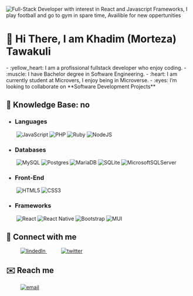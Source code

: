 
![Full-Stack Developer with interest in React and Javascript Frameworks, I play football and go to gym in spare time, Availible for new oppertunities](https://user-images.githubusercontent.com/57441621/225252472-9bf0977f-ca52-4463-9529-839953289fd5.png)
<h1>👋 Hi There, I am Khadim (Morteza) Tawakuli</h1>
- :yellow_heart: I am a profissional fullstack developer who enjoy coding.
- :muscle: I have Bachelor degree in Software Engineering.
- :heart: I am currently student at Microvers, I enjoy being in Microverse.
- :eyes: I’m looking to collaborate on **Software Development Projects**




## 👀 Knowledge Base: no

- ### Languages
&ensp;&ensp;&ensp;&ensp;![JavaScript](https://img.shields.io/badge/javascript-%23323330.svg?style=for-the-badge&logo=javascript&logoColor=%23F7DF1E)  ![PHP](https://img.shields.io/badge/php-%23777BB4.svg?style=for-the-badge&logo=php&logoColor=white) ![Ruby](https://img.shields.io/badge/ruby-%23CC342D.svg?style=for-the-badge&logo=ruby&logoColor=white) ![NodeJS](https://img.shields.io/badge/node.js-6DA55F?style=for-the-badge&logo=node.js&logoColor=white)
- ### Databases
&ensp;&ensp;&ensp;&ensp;![MySQL](https://img.shields.io/badge/mysql-%2300f.svg?style=for-the-badge&logo=mysql&logoColor=white) ![Postgres](https://img.shields.io/badge/postgres-%23316192.svg?style=for-the-badge&logo=postgresql&logoColor=white)  ![MariaDB](https://img.shields.io/badge/MariaDB-003545?style=for-the-badge&logo=mariadb&logoColor=white)  ![SQLite](https://img.shields.io/badge/sqlite-%2307405e.svg?style=for-the-badge&logo=sqlite&logoColor=white) ![MicrosoftSQLServer](https://img.shields.io/badge/Microsoft%20SQL%20Sever-CC2927?style=for-the-badge&logo=microsoft%20sql%20server&logoColor=white)
- ### Front-End
&ensp;&ensp;&ensp;&ensp;![HTML5](https://img.shields.io/badge/html5-%23E34F26.svg?style=for-the-badge&logo=html5&logoColor=white)  ![CSS3](https://img.shields.io/badge/css3-%231572B6.svg?style=for-the-badge&logo=css3&logoColor=white)
- ### Frameworks
&ensp;&ensp;&ensp;&ensp;![React](https://img.shields.io/badge/react-%2320232a.svg?style=for-the-badge&logo=react&logoColor=%2361DAFB)   ![React Native](https://img.shields.io/badge/react_native-%2320232a.svg?style=for-the-badge&logo=react&logoColor=%2361DAFB) ![Bootstrap](https://img.shields.io/badge/bootstrap-%23563D7C.svg?style=for-the-badge&logo=bootstrap&logoColor=white) ![MUI](https://img.shields.io/badge/MUI-%230081CB.svg?style=for-the-badge&logo=material-ui&logoColor=white)


## 🤝 Connect with me
<div>
  <div>
    &ensp;&ensp;&ensp;&ensp;&ensp; <a  href="https://www.linkedin.com/in/morteza-tawakuli-904818170" target="_blank">
      <img src="https://img.shields.io/badge/Linked%20In-0A66C2.svg?style=for-the-badge&logo=linkedin&logoColor=white" alt="lindedIn"/>
    </a>
    &ensp;&ensp;&ensp;&ensp;&ensp; <a href="https://twitter.com/KhadimTawakuli" target="_blank">
     <img src="https://img.shields.io/badge/Twitter-1DA1F2.svg?style=for-the-badge&logo=twitter&logoColor=white" alt="twitter"/>
    </a>
  </div>
</div>

## ✉️ Reach me

<p>
  &ensp;&ensp;&ensp;&ensp;&ensp; <a href="mailto:tawakuli456@gmail.com?subject=Feedback%20From%20Github&body=Hello," target="_blank">
    <img src="https://img.shields.io/badge/Gmail-D14836?style=for-the-badge&logo=gmail&logoColor=white" alt="email"/>
  </a>
</p>


